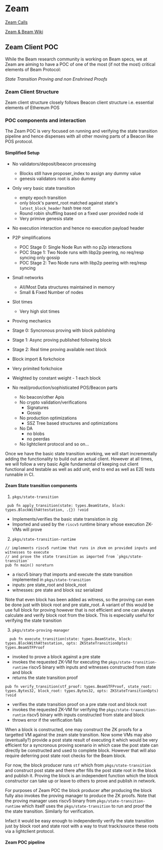 # Zeam

[Zeam Calls](https://github.com/blockblaz/zeam-community/issues?q=is%3Aissue%20state%3Aclosed)

[Zeam & Beam Wiki](https://github.com/blockblaz/zeam/wiki)

## Zeam Client POC

While the Beam research community is working on Beam specs, we at Zeam are aiming to have a POC of one of
the most (if not the most) critical elements of Beam Protocol:

*State Transition Proving and non Enshrined Proofs*

### Zeam Client Structure

Zeam client structure closely follows Beacon client structure i.e. essential elements of Ethereum POS

### POC components and interaction

The Zeam POC is very focused on running and verifying the state transition pipeline and hence dispenses with
all other moving parts of a Beacon like POS protocol.

#### Simplified Setup

- No validators/deposit/beacon processing
  - Blocks still have proposer_index to assign any dummy value
  - genesis validators root is also dummy

- Only very basic state transition
  - empty epoch transition
  - only block's parent_root matched against state's `latest_block_header` hash tree root
  - Round robin shuffling based on a fixed user provided node id
  - Very primive genesis state

- No execution interaction and hence no execution payload header

- P2P simplifications
  - POC Stage 0: Single Node Run with no p2p interactions
  - POC Stage 1: Two Node runs with libp2p peering, no req/resp syncing only gossip
  - POC Stage 2: Two Node runs with libp2p peering with req/resp syncing

- Small networks
  - All/Most Data structures maintained in memory
  - Small & Fixed Number of nodes

- Slot times
  - Very high slot times

- Proving mechanics
- Stage 0: Syncronous proving with block publishing
- Stage 1: Async proving published following block
- Stage 2: Real time proving available next block

- Block import & forkchoice
- Very primited forkchoice
- Weighted by constant weight - 1 each block

- No real/production/sophisticated POS/Beacon parts
  - No beacon/other Apis
  - No crypto validation/verifications
    - Signatures
    - Gossip
  - No production optimizations
    - SSZ Tree based structures and optimizations
  - No DA
    - no blobs
    - no peerdas
  - No lightclient protocol and so on...

Once we have the basic state transition working, we will start incrementally adding the functionality to build
out an actual client. However at all times, we will follow a very basic Agile fundamental of keeping out client
functional and testable as well as add unit, end to end as well as E2E tests runnable in CI.

#### Zeam State transition components

1. `pkgs/state-transition`

 ```zig
  pub fn apply_transition(state: types.BeamState, block: types.BlockWithAttestation, .{}) !void
 ```

- Implements/verifies the basic state transistion in zig
- Imported and used by the `riscv5` runtime binary whose execution ZK-VMs will prove

2. `pkgs/state-transition-runtime`

 ```zig
 // implements riscv5 runtime that runs in zkvm on provided inputs and witnesses to execute
 // and prove the state transition as imported from `pkgs/state-transition`
 pub fn main() noreturn
 ```

- a riscv5 binary that imports and execute the state transition implemented in `pkgs/state-transition`
- inputs: pre state_root and block_root
- witnesses: pre state and block ssz serialized

Note that even block has been added as witness, so the proving can even be done just with block root and
pre state_root. A variant of this would be use full block for proving however that is not efficient and
one can always calculate and verify block root from the block. This is especially useful for verifying
the state transition

3. `pkgs/state-proving-manager`

 ```zig
   pub fn execute_transition(state: types.BeamState, block: types.BlockWithAttestation, opts: ZKStateTransitionOpts) types.BeamSTFProof
```

- invoked to prove a block against a pre state
- invokes the requested ZK-VM for executing the `pkgs/state-transition-runtime` riscv5 binary with inputs and
    witnesses constructed from state and block
- returns the state transition proof

```zig
pub fn verify_transition(stf_proof: types.BeamSTFProof, state_root: types.Bytes32, block_root: types.Bytes32, opts: ZKStateTransitionOpts) !void
```

- verifies the state transition proof on a pre state root and block root
- invokes the requested ZK-VM for verifying the `pkgs/state-traansition-runtim` riscv5 binary with inputs constructed
  from state and block
- throws error if the verification fails

When a block is constructed, one may construct the ZK proofs for a targetted VM against the zeam state transition.
Now some VMs may also (eventually?) provide a post state result of executing it which would be very efficient for
a syncronous proving scenario in which case the post state can directly be constructed and used to complete block.
However that will also require deferring post state root checks for the Beam block.

For now, the block producer runs `stf` which from `pkgs/state-transition` and construct post state and there after
fills the post state root in the block and publish it. Proving the block is an independent function which the block
constructor can take up or leave to others to prove and publish in network.

For purposes of Zeam POC the block producer after producing the block fully also invokes the proving manager to produce
the ZK proofs. Note that the proving manager uses riscv5 binary from `pkgs/state-transition-runtime` which itself uses
the `pkgs/state-transition` to run and proof the the state transition. Similarly for verification.

Infact it would be easy enough to independently verify the state transition just by block root and state root with a
way to trust track/source these roots via a lightclient protocol.

#### Zeam POC pipeline
